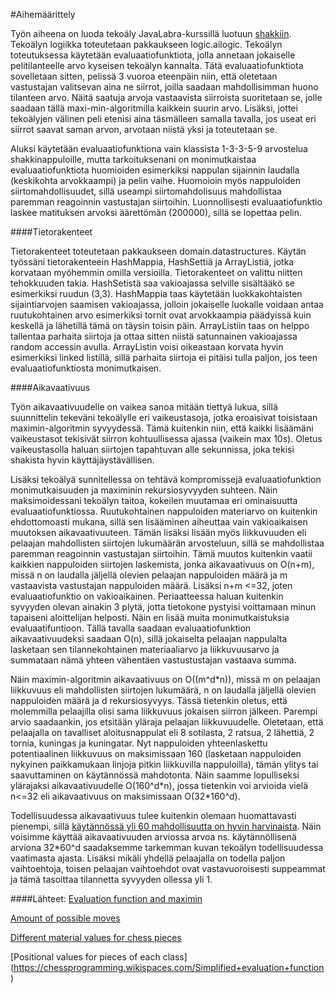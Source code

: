 #Aihemäärittely

Työn aiheena on luoda tekoäly JavaLabra-kurssillä luotuun [shakkiin](https://github.com/salsam/Samin-shakki). Tekoälyn logiikka toteutetaan pakkaukseen logic.ailogic. Tekoälyn toteutuksessa käytetään evaluaatiofunktiota, jolla annetaan jokaiselle pelitilanteelle arvo kyseisen tekoälyn kannalta. Tätä evaluaatiofunktiota sovelletaan sitten, pelissä 3 vuoroa eteenpäin niin, että oletetaan vastustajan valitsevan aina ne siirrot, joilla saadaan mahdollisimman huono tilanteen arvo. Näitä saatuja arvoja vastaavista siirroista suoritetaan se, jolle saadaan tällä maxi-min-algoritmilla kaikkein suurin arvo. Lisäksi, jottei tekoälyjen välinen peli etenisi aina täsmälleen samalla tavalla, jos useat eri siirrot saavat saman arvon, arvotaan niistä yksi ja toteutetaan se.

Aluksi käytetään evaluaatiofunktiona vain klassista 1-3-3-5-9 arvostelua shakkinappuloille, mutta tarkoituksenani on monimutkaistaa evaluaatiofunktiota huomioiden esimerkiksi nappulan sijainnin laudalla (keskikohta arvokkaampi) ja pelin vaihe. Huomoioin myös nappuloiden siirtomahdollisuudet, sillä useampi siirtomahdolisuus mahdollistaa paremman reagoinnin vastustajan siirtoihin. Luonnollisesti evaluaatiofunktio laskee matituksen arvoksi äärettömän (200000), sillä se lopettaa pelin.

####Tietorakenteet

Tietorakenteet toteutetaan pakkaukseen domain.datastructures. Käytän työssäni tietorakenteein HashMappia, HashSettiä ja ArrayListiä, jotka korvataan myöhemmin omilla versioilla. Tietorakenteet on valittu niitten tehokkuuden takia. HashSetistä saa vakioajassa selville sisältääkö se esimerkiksi ruudun (3,3). HashMappia taas käytetään luokkakohtaisten sijaintiarvojen saamisen vakioajassa, jolloin jokaiselle luokalle voidaan antaa ruutukohtainen arvo esimerkiksi tornit ovat arvokkaampia päädyissä kuin keskellä ja lähetillä tämä on täysin toisin päin. ArrayListiin taas on helppo tallentaa parhaita siirtoja ja ottaa sitten niistä satunnainen vakioajassa random accessin avulla. ArrayListin voisi oikeastaan korvata hyvin esimerkiksi linked listillä, sillä parhaita siirtoja ei pitäisi tulla paljon, jos teen evaluaatiofunktiosta monimutkaisen.

####Aikavaativuus

Työn aikavaativuudelle on vaikea sanoa mitään tiettyä lukua, sillä suunnittelin tekeväni tekoälylle eri vaikeustasoja, jotka eroaisivat toisistaan maximin-algoritmin syvyydessä. Tämä kuitenkin niin, että kaikki lisäämäni vaikeustasot tekisivät siirron kohtuullisessa ajassa (vaikein max 10s). Oletus vaikeustasolla haluan siirtojen tapahtuvan alle sekunnissa, joka tekisi shakista hyvin käyttäjäystävällisen.

Lisäksi tekoälyä sunnitellessa on tehtävä kompromissejä evaluaatiofunktion monimutkaisuuden ja maximinin rekursiosyvyyden suhteen. Näin maksimoidessani tekoälyn taitoa, kokeilen muutamaa eri ominaisuutta evaluaatiofunktiossa. Ruutukohtainen  nappuloiden materiarvo on kuitenkin ehdottomoasti mukana, sillä sen lisääminen aiheuttaa vain vakioaikaisen muutoksen aikavaativuuteen. Tämän lisäksi lisään myös liikkuvuuden eli pelaajan mahdollisten siirtojen lukumäärän arvosteluun, sillä se mahdollistaa paremman reagoinnin vastustajan siirtoihin. Tämä muutos kuitenkin vaatii kaikkien nappuloiden siirtojen laskemista, jonka aikavaativuus on O(n+m), missä n on laudalla jäljellä olevien pelaajan nappuloiden määrä ja m vastaavista vastustajan nappuloiden määrä. Lisäksi n+m <=32, joten evaluaatiofunktio on vakioaikainen. Periaatteessa haluan kuitenkin syvyyden olevan ainakin 3 plytä, jotta tietokone pystyisi voittamaan minun tapaiseni aloittelijan helposti. Näin en lisää muita monimutkaistuksia evaluaatifuntioon. Tällä tavalla saadaan evaluaatiofunktion aikavaativuudeksi saadaan O(n), sillä jokaiselta pelaajan nappulalta lasketaan sen tilannekohtainen materiaaliarvo ja liikkuvuusarvo ja summataan nämä yhteen vähentäen vastustustajan vastaava summa.

Näin maximin-algoritmin aikavaativuus on O((m^d\*n)), missä m on pelaajan liikkuvuus eli mahdollisten siirtojen lukumäärä, n on laudalla jäljellä olevien nappuloiden määrä ja d rekursiosyvyys. Tässä tietenkin oletus, että molemmilla pelaajilla olisi sama liikkuvuus jokaisen siirron jälkeen. Parempi arvio saadaankin, jos etsitään yläraja pelaajan liikkuvuudelle. Oletetaan, että pelaajalla on tavalliset aloitusnappulat eli 8 sotilasta, 2 ratsua, 2 lähettiä, 2 tornia, kuningas ja kuningatar. Nyt nappuloiden yhteenlaskettu potentiaalinen liikkuvuus on maksimissaan 160 (lasketaan nappuloiden nykyinen paikkamukaan linjoja pitkin liikkuvilla nappuloilla), tämän ylitys tai saavuttaminen on käytännössä mahdotonta. Näin saamme lopulliseksi ylärajaksi aikavaativuudelle O(160^d\*n), jossa tietenkin voi arvioida vielä n<=32 eli aikavaativuus on maksimissaan O(32\*160^d). 

Todellisuudessa aikavaativuus tulee kuitenkin olemaan huomattavasti pienempi, sillä [käytännössä yli 60 mahdollisuutta on hyvin harvinaista](https://www.chess.com/chessopedia/view/mathematics-and-chess). Näin voisimme käyttää aikavaativuuden arviossa arvoa ns. käytännöllisenä arviona 32\*60^d saadaksemme tarkemman kuvan tekoälyn todellisuudessa vaatimasta ajasta. Lisäksi mikäli yhdellä pelaajalla on todella paljon vaihtoehtoja, toisen pelaajan vaihtoehdot ovat vastavuoroisesti suppeammat ja tämä tasoittaa tilannetta syvyyden ollessa yli 1.

####Lähteet:
[Evaluation function and maximin](https://chessprogramming.wikispaces.com/Evaluation)

[Amount of possible moves](https://www.chess.com/chessopedia/view/mathematics-and-chess)

[Different material values for chess pieces](https://en.wikipedia.org/wiki/Chess_piece_relative_value)

[Positional values for pieces of each class] (https://chessprogramming.wikispaces.com/Simplified+evaluation+function)
